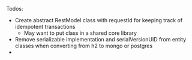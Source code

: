 Todos:
- Create abstract RestModel class with requestId for keeping track of idempotent transactions
  - May want to put class in a shared core library
- Remove serializable implementation and serialVersionUID from entity classes when converting from h2 to mongo or postgres
- 